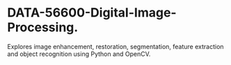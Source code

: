 # DATA-56600-Digital-Image-Processing.
Explores image enhancement, restoration, segmentation, feature extraction and object recognition using Python and OpenCV.
